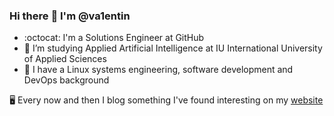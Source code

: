 ### Hi there :deciduous_tree: I'm @va1entin

- :octocat: I'm a Solutions Engineer at GitHub
- 🔭 I’m studying Applied Artificial Intelligence at IU International University of Applied Sciences
- 🐧 I have a Linux systems engineering, software development and DevOps background

:desktop_computer: Every now and then I blog something I've found interesting on my [website](https://valh.io)

<!--
**va1entin/va1entin** is a ✨ _special_ ✨ repository because its `README.md` (this file) appears on your GitHub profile.

Here are some ideas to get you started:

- 🔭 I’m currently working on ...
- 🌱 I’m currently learning ...
- 👯 I’m looking to collaborate on ...
- 🤔 I’m looking for help with ...
- 💬 Ask me about ...
- 📫 How to reach me: ...
- 😄 Pronouns: ...
- ⚡ Fun fact: ...
-->
